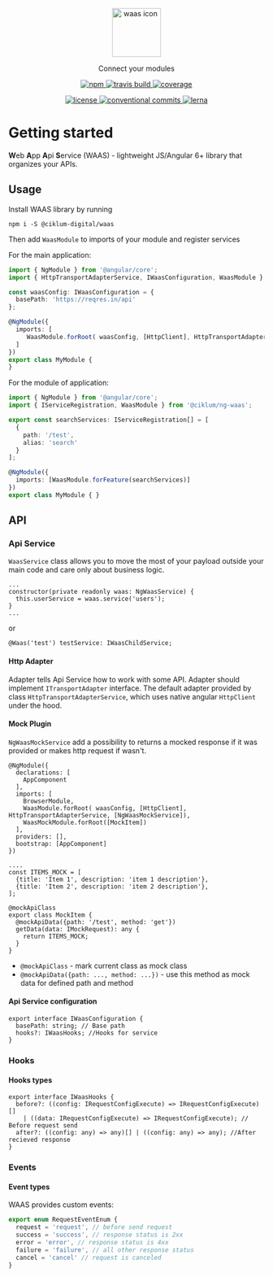<p align="center">
    <a href="https://ciklum-digital.github.io/waas/">
        <img width="96" src="https://ciklum-digital.github.io/waas/assets/images/icon.svg" alt="waas icon">
    </a>    
</p>

<p align="center">Connect your modules</h3>

<p align="center">
  <a href="https://www.npmjs.com/package/waas">
    <img src="https://img.shields.io/npm/v/waas.svg?style=flat" alt="npm" />
  </a>
  <a href="https://travis-ci.com/ciklum-digital/waas">
    <img src="https://img.shields.io/travis/ciklum-digital/waas/master.svg" alt="travis build" />
  </a>
  <a href='https://coveralls.io/github/ciklum-digital/waas?branch=master'>
    <img src='https://coveralls.io/repos/github/ciklum-digital/waas/badge.svg?branch=master' alt="coverage" />
  </a>
</p>

<p align="center">
  <a href="https://www.npmjs.com/package/waas">
    <img src="https://img.shields.io/npm/l/waas.svg?style=flat" alt="license" />
  </a>
  <a href="https://conventionalcommits.org">
    <img src="https://img.shields.io/badge/Conventional%20Commits-1.0.0-yellow.svg?style=flat" alt="conventional commits" />
  </a>
  <a href="https://lerna.js.org/">
    <img src="https://img.shields.io/badge/maintained%20with-lerna-cc00ff.svg?style=flat" alt="lerna" />
  </a>
</p>


# Getting started
 
**W**eb **A**pp **A**pi **S**ervice (WAAS) - lightweight JS/Angular 6+ library that organizes your APIs.

## Usage

Install WAAS library by running

```npm i -S @ciklum-digital/waas```

Then add `WaasModule` to imports of your module and register services

For the main application:
```typescript 
import { NgModule } from '@angular/core';
import { HttpTransportAdapterService, IWaasConfiguration, WaasModule } from '@ciklum/ng-waas';

const waasConfig: IWaasConfiguration = {
  basePath: 'https://reqres.in/api'
};

@NgModule({
  imports: [
     WaasModule.forRoot( waasConfig, [HttpClient], HttpTransportAdapterService]),
  ]
})
export class MyModule {
}
``` 

For the module of application:
```typescript 
import { NgModule } from '@angular/core';
import { IServiceRegistration, WaasModule } from '@ciklum/ng-waas';

export const searchServices: IServiceRegistration[] = [
  {
    path: '/test',
    alias: 'search'
  }
];

@NgModule({
  imports: [WaasModule.forFeature(searchServices)]
})
export class MyModule { }
``` 


## API

### Api Service
`WaasService` class allows you to move the most of your payload outside your main code and care only
about business logic.

```
...
constructor(private readonly waas: NgWaasService) {
  this.userService = waas.service('users');
}
...
```
or

````
@Waas('test') testService: IWaasChildService;
````

#### Http Adapter
Adapter tells Api Service how to work with some API.
Adapter should implement `ITransportAdapter` interface.
The default adapter provided by class ``HttpTransportAdapterService``, which uses native angular ``HttpClient`` under the hood.

#### Mock Plugin
`NgWaasMockService` add a possibility to returns a mocked response if it was provided or makes http request if wasn't.

```
@NgModule({
  declarations: [
    AppComponent
  ],
  imports: [
    BrowserModule,
    WaasModule.forRoot( waasConfig, [HttpClient], HttpTransportAdapterService, [NgWaasMockService]),
    WaasMockModule.forRoot([MockItem])
  ],
  providers: [],
  bootstrap: [AppComponent]
})

....
const ITEMS_MOCK = [
  {title: 'Item 1', description: 'item 1 description'},
  {title: 'Item 2', description: 'item 2 description'},
];

@mockApiClass
export class MockItem {
  @mockApiData({path: '/test', method: 'get'})
  getData(data: IMockRequest): any {
    return ITEMS_MOCK;
  }
}

```

* `@mockApiClass` - mark current class as mock class
* `@mockApiData({path: ..., method: ...})` - use this method as mock data for defined path and method

#### Api Service configuration
```
export interface IWaasConfiguration {
  basePath: string; // Base path
  hooks?: IWaasHooks; //Hooks for service
} 
```


### Hooks

#### Hooks types
```
export interface IWaasHooks {
  before?: ((config: IRequestConfigExecute) => IRequestConfigExecute)[]
    | ((data: IRequestConfigExecute) => IRequestConfigExecute); // Before request send
  after?: ((config: any) => any)[] | ((config: any) => any); //After recieved response
}
```

### Events

#### Event types
WAAS provides custom events:  
```typescript
export enum RequestEventEnum {
  request = 'request', // before send request
  success = 'success', // response status is 2xx
  error = 'error', // response status is 4xx
  failure = 'failure', // all other response status
  cancel = 'cancel' // request is canceled
}
```
